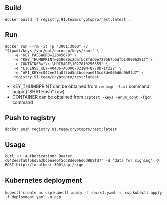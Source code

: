 ## Build

`docker build -t registry.91.team/cryptopro/rest:latest .`

## Run

```
docker run --rm -it -p "3001:3000" -v "$(pwd)/keys:/var/opt/cprocsp/keys/root" \
    -e "KEY_PASSWORD=12345678" \
    -e "KEY_THUMBPRINT=05067bc2dafbc8fdd0e729567bbdfb140096281f" \
    -e CONTAINER="\\.\HDIMAGE\1027810256355" \
    -e "LICENSE_KEY=40406-A0000-0219M-Q778D-1Y222" \
    -e "API_KEY=c042ee2fa0f5bd5a3bceeae6f5cd8de066d6d9b9fd7" \
    registry.91.team/cryptopro/rest:latest
```

- KEY_THUMBPRINT can be obtained from `certmgr -list` command output("SHA1 Hash" row)
- CONTAINER can be obtained from `csptest -keys -enum_cont -fqcn` command
## Push to registry

`docker push registry.91.team/cryptopro/rest:latest`

## Usage

`curl -H 'Authorization: Bearer c042ee2fa0f5bd5a3bceeae6f5cd8de066d6d9b9fd7' -d 'data for signing' -X POST http://localhost:3001/api/sign`

## Kubernetes deployment

`kubectl create ns csp`
`kubectl apply -f secret.yaml -n csp`
`kubectl apply -f deployment.yaml -n csp`
